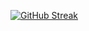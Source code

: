 [![GitHub Streak](https://streak-stats.demolab.com?user=mbenfriha&theme=shadow-red&hide_border=true)](https://git.io/streak-stats)
